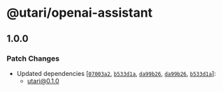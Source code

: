 # @utari/openai-assistant

## 1.0.0

### Patch Changes

-   Updated dependencies [[`07003a2`](https://github.com/JacobLinCool/Unified-Teaching-Assistant-Reply-Interface/commit/07003a278bb50a9b3b0e363ec0bf452d15772318), [`b533d1a`](https://github.com/JacobLinCool/Unified-Teaching-Assistant-Reply-Interface/commit/b533d1abe1379b62b2cc5108c30b8e91a65288f7), [`da99b26`](https://github.com/JacobLinCool/Unified-Teaching-Assistant-Reply-Interface/commit/da99b26829b7c1f3879b51b1b6de2a50e5555719), [`da99b26`](https://github.com/JacobLinCool/Unified-Teaching-Assistant-Reply-Interface/commit/da99b26829b7c1f3879b51b1b6de2a50e5555719), [`b533d1a`](https://github.com/JacobLinCool/Unified-Teaching-Assistant-Reply-Interface/commit/b533d1abe1379b62b2cc5108c30b8e91a65288f7)]:
    -   utari@0.1.0
